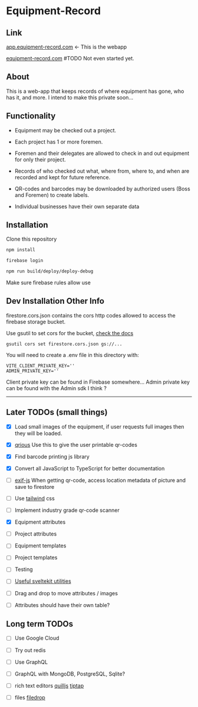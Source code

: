 # Equipment-Record
## Link
[app.equipment-record.com](https://app.equipment-record.com) <- This is the webapp

[equipment-record.com](https://equipment-record.com) #TODO Not even started yet.


## About
  This is a web-app that keeps records of where equipment has gone, who has it, and more.
  I intend to make this private soon...


## Functionality
* Equipment may be checked out a project.
* Each project has 1 or more foremen.
* Foremen and their delegates are allowed to check in and out equipment for only their project.
* Records of who checked out what, where from, where to, and when are recorded and kept for future reference.
* QR-codes and barcodes may be downloaded by authorized users (Boss and Foremen) to create labels.
  
* Individual businesses have their own separate data

## Installation

Clone this repository 
``` bash
npm install

firebase login

npm run build/deploy/deploy-debug

```
Make sure firebase rules allow use

## Dev Installation Other Info

firestore.cors.json contains the cors http codes allowed to access the firebase storage bucket.

Use gsutil to set cors for the bucket, [check the docs](https://cloud.google.com/storage/docs/configuring-cors#gsutil_2)

`
gsutil cors set firestore.cors.json gs://...
`

You will need to create a .env file in this directory with:
```
VITE_CLIENT_PRIVATE_KEY=''
ADMIN_PRIVATE_KEY=''
```
Client private key can be found in Firebase somewhere...
Admin private key can be found with the Admin sdk I think ?

---

## Later TODOs (small things)
- [x] Load small images of the equipment, if user requests full images then they will be loaded.
- [X] [qrious](https://github.com/neocotic/qrious) Use this to give the user printable qr-codes
- [X] Find barcode printing js library 
- [X] Convert all JavaScript to TypeScript for better documentation
- [ ] [exif-js](https://github.com/exif-js/exif-js) When getting qr-code, access location metadata of picture and save to firestore
- [ ] Use [tailwind](https://tailwindcss.com/) css
- [ ] Implement industry grade qr-code scanner
- [X] Equipment attributes
- [ ] Project attributes
- [ ] Equipment templates
- [ ] Project templates
- [ ] Testing
- [ ] [Useful sveltekit utilities](https://fractils.fractal-hq.com/#localStorageStore)
- [ ] Drag and drop to move attributes / images
- [ ] Attributes should have their own table?


## Long term TODOs
- [ ] Use Google Cloud
- [ ] Try out redis
- [ ] Use GraphQL
- [ ] GraphQL with MongoDB, PostgreSQL, Sqlite?
- [ ] rich text editors [quilljs](https://github.com/quilljs/quill/) [tiptap](https://tiptap.dev/)
- [ ] files [filedrop](https://www.npmjs.com/package/filedrop-svelte)

